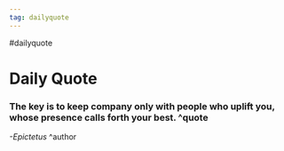 ```yaml
---
tag: dailyquote
---
```


#dailyquote

# Daily Quote

### The key is to keep company only with people who uplift you, whose presence calls forth your best. ^quote
*-Epictetus* ^author
